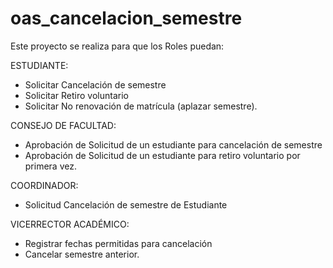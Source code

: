 # oas_cancelacion_semestre
Este proyecto se realiza para que los Roles puedan:

ESTUDIANTE:

* Solicitar Cancelación de semestre
* Solicitar Retiro voluntario
* Solicitar No renovación de matrícula (aplazar semestre).

CONSEJO DE FACULTAD:

* Aprobación de Solicitud de un estudiante para cancelación de semestre
* Aprobación de Solicitud de un estudiante para retiro voluntario por primera vez.

COORDINADOR:

* Solicitud Cancelación de semestre de Estudiante

VICERRECTOR ACADÉMICO:

* Registrar fechas permitidas para cancelación
* Cancelar semestre anterior.
